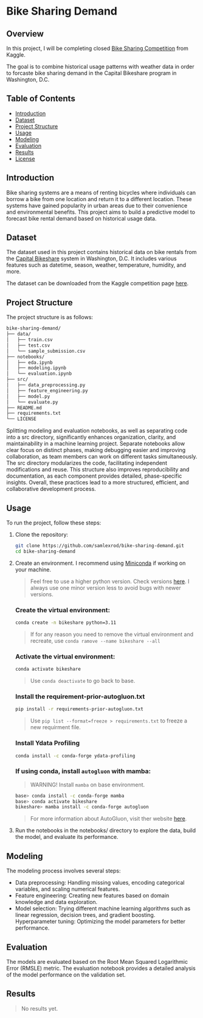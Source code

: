 # Bike Sharing Demand


## Overview 
In this project, I will be completing closed [Bike Sharing Competition](https://www.kaggle.com/c/bike-sharing-demand/overview) from Kaggle. 


The goal is to combine historical usage patterns with weather data in order to forcaste bike sharing demand in the Capital Bikeshare program in Washington, D.C.

## Table of Contents

- [Introduction](#introduction)
- [Dataset](#dataset)
- [Project Structure](#project-structure)
- [Usage](#usage)
- [Modeling](#modeling)
- [Evaluation](#evaluation)
- [Results](#results)
- [License](#license)

## Introduction

Bike sharing systems are a means of renting bicycles where individuals can borrow a bike from one location and return it to a different location. These systems have gained popularity in urban areas due to their convenience and environmental benefits. This project aims to build a predictive model to forecast bike rental demand based on historical usage data.

## Dataset

The dataset used in this project contains historical data on bike rentals from the [Capital Bikeshare](https://www.capitalbikeshare.com/) system in Washington, D.C. It includes various features such as datetime, season, weather, temperature, humidity, and more.

The dataset can be downloaded from the Kaggle competition page [here](https://www.kaggle.com/competitions/bike-sharing-demand/data).


## Project Structure
The project structure is as follows:

```bash
bike-sharing-demand/
├── data/
│   ├── train.csv
│   ├── test.csv
│   └── sample_submission.csv
├── notebooks/
│   ├── eda.ipynb
│   ├── modeling.ipynb
│   └── evaluation.ipynb
├── src/
│   ├── data_preprocessing.py
│   ├── feature_engineering.py
│   ├── model.py
│   └── evaluate.py
├── README.md
├── requirements.txt
└── LICENSE
```

Splitting modeling and evaluation notebooks, as well as separating code into a src directory, significantly enhances organization, clarity, and maintainability in a machine learning project. Separate notebooks allow clear focus on distinct phases, making debugging easier and improving collaboration, as team members can work on different tasks simultaneously. The src directory modularizes the code, facilitating independent modifications and reuse. This structure also improves reproducibility and documentation, as each component provides detailed, phase-specific insights. Overall, these practices lead to a more structured, efficient, and collaborative development process.

## Usage
To run the project, follow these steps:

1. Clone the repository:

    ```bash
    git clone https://github.com/samlexrod/bike-sharing-demand.git
    cd bike-sharing-demand
    ```

2. Create an environment. I recommend using [Miniconda](https://docs.anaconda.com/miniconda/) if working on your machine.
    > Feel free to use a higher python version. Check versions [here](https://www.python.org/doc/versions/). I always use one minor version less to avoid bugs with newer versions.

    
    ### Create the virtual environment:
    ```bash
    conda create -n bikeshare python=3.11
    ```
    > If for any reason you need to remove the virtual environment and recreate, use `conda ramove --name bikeshare --all`

    ### Activate the virtual environment:
    ```bash
    conda activate bikeshare
    ```
    > Use `conda deactivate` to go back to base.

    ### Install the requirement-prior-autogluon.txt
    ```bash
    pip install -r requirements-prior-autogluon.txt
    ```
    > Use `pip list --format=freeze > requirements.txt` to freeze a new requirment file.

    ### Install Ydata Profiling
    ```bash
    conda install -c conda-forge ydata-profiling
    ```


    ### If using conda, install `autogluon` with mamba:
    >  WARNING! Install `mamba` on base environment.
    ```bash
    base> conda install -c conda-forge mamba
    base> conda activate bikeshare
    bikeshare> mamba install -c conda-forge autogluon
    ```
    > For more information about AutoGluon, visit ther website [here](https://auto.gluon.ai/0.8.1/install.html).

5. Run the notebooks in the notebooks/ directory to explore the data, build the model, and evaluate its performance.

## Modeling
The modeling process involves several steps:

- Data preprocessing: Handling missing values, encoding categorical variables, and scaling numerical features.
- Feature engineering: Creating new features based on domain knowledge and data exploration.
- Model selection: Trying different machine learning algorithms such as linear regression, decision trees, and gradient boosting.
Hyperparameter tuning: Optimizing the model parameters for better performance.


## Evaluation
The models are evaluated based on the Root Mean Squared Logarithmic Error (RMSLE) metric. The evaluation notebook provides a detailed analysis of the model performance on the validation set.

## Results
> No results yet.
